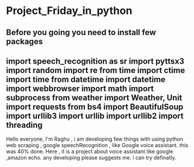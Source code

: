 # Project_Friday_in_python
Before you going 
you need to install few packages
------------------------------------
import speech_recognition as sr
import pyttsx3
import random
import re
from time import ctime
import time
from datetime import datetime
import webbrowser
import math
import subprocess
from weather import Weather, Unit
import requests
from bs4 import BeautifulSoup
import urllib3
import urllib
import urllib2
import threading
-------------------------------------
Hello everyone, I'm Raghu , i am developing few things with using python web scraping , google speechRecognition , like Google voice assistant. this was 40% done.
Here , it is a project about voice assistant like google ,amazon echo.
any developing please suggests me. i can try definatly.
